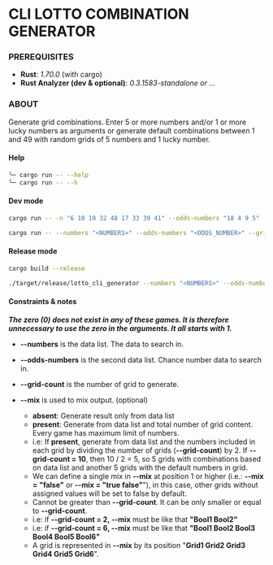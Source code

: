 # CLI LOTTO COMBINATION GENERATOR

### PREREQUISITES

- **Rust**: *1.70.0* (with cargo)
- **Rust Analyzer (dev & optional)**: *0.3.1583-standalone or ...*

### ABOUT

Generate grid combinations. Enter 5 or more numbers and/or 1 or more lucky numbers as arguments or generate default combinations between 1 and 49 with random grids of 5 numbers and 1 lucky number.

#### Help

```sh
╰─ cargo run -- --help
╰─ cargo run -- --h
```

#### Dev mode

```sh
cargo run -- -n "6 10 19 32 48 17 33 39 41" --odds-numbers "10 4 9 5" --grid-count 4 --mix "false false false true"
```

```sh
cargo run -- --numbers "<NUMBERS>" --odds-numbers "<ODDS_NUMBER>" --grid-count <GRID_COUNT> [--mix "<BOOL> <BOOL> <BOOL> <BOOL>"]
```

#### Release mode

```sh
cargo build --release
```
```sh
./target/release/lotto_cli_generator --numbers "<NUMBERS>" --odds-numbers "<ODDS_NUMBER>" --grid-count <GRID_COUNT> [--mix "<BOOL> <BOOL> <BOOL> <BOOL>"]
```

#### Constraints & notes

***The zero (0) does not exist in any of these games. It is therefore unnecessary to use the zero in the arguments. It all starts with 1.***

- **--numbers** is the data list. The data to search in.

- **--odds-numbers** is the second data list. Chance number data to search in.

- **--grid-count** is the number of grid to generate.

- **--mix** is used to mix output. (optional)
  - **absent**: Generate result only from data list
  - **present**: Generate from data list and total number of grid content. Every game has maximum limit of numbers.
  - i.e: If **present**, generate from data list and the numbers included in each grid by dividing the number of grids (**--grid-count**) by 2. If **--grid-count = 10**, then 10 / 2 = 5, so 5 grids with combinations based on data list and another 5 grids with the default numbers in grid.
  - We can define a single mix in **--mix** at position 1 or higher (i.e.: **--mix = "false"** or **--mix = "true false"**"), in this case, other grids without assigned values will be set to false by default.
  - Cannot be greater than **--grid-count**. It can be only smaller or equal to **--grid-count**.
  - i.e: if **--grid-count = 2, --mix** must be like that **"Bool1 Bool2"**
  - i.e: if **--grid-count = 6, --mix** must be like that **"Bool1 Bool2 Bool3 Bool4 Bool5 Bool6"**
  - A grid is represented in **--mix** by its position "**Grid1 Grid2 Grid3 Grid4 Grid5 Grid6**".